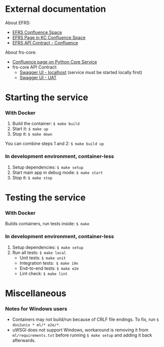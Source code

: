 # External documentation
About EFRS:<br>
- [EFRS Confluence Space](https://confluence.exadel.com/display/EFRS/Python+Core+Service)<br>
- [EFRS Page in KC Confluence Space](https://confluence.exadel.com/display/EFRS/Python+Core+Service)<br>
- [EFRS API Contract - Confluence](https://confluence.exadel.com/display/KC/FRS+REST+API)<br>

About frs-core:<br>
- [Confluence page on Python Core Service](https://confluence.exadel.com/display/EFRS/Python+Core+Service)<br>
- frs-core API Contract:
  - [Swagger UI - localhost](http://localhost:3000/apidocs) (service must be started locally first)<br>
  - [Swagger UI - UAT]( https://uat.frs.exadel.by/apidocs) 

# Starting the service

### With Docker

1. Build the container: `$ make build`
2. Start it: `$ make up`
3. Stop it: `$ make down`

You can combine steps 1 and 2: `$ make build up`

### In development environment, container-less

1. Setup dependencies: `$ make setup`
2. Start main app in debug mode: `$ make start`
3. Stop it: `$ make stop`

# Testing the service

### With Docker

Builds containers, run tests inside: `$ make` 

### In development environment, container-less

1. Setup dependencies: `$ make setup`
2. Run all tests: `$ make local`
   - Unit tests: `$ make unit`
   - Integration tests:` $ make i9n`
   - End-to-end tests: `$ make e2e`
   - Lint check: `$ make lint`

# Miscellaneous

### Notes for Windows users
- Containers may not build/run because of CRLF file endings. To fix, run `$ dos2unix * ml/* e2e/*`.
- uWSGI does not support Windows, workaround is removing it from `ml/requirements.txt` before running `$ make setup` and adding it back afterwards.
